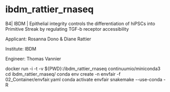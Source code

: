 # ibdm_rattier_rnaseq
B4| IBDM | Epithelial integrity controls the differentiation of hiPSCs into Primitive Streak by regulating TGF-b receptor accessibility

Applicant: Rosanna Dono & Diane Rattier

Institute: IBDM

Engineer: Thomas Vannier

docker run -i -t -v ${PWD}:/ibdm_rattier_rnaseq continuumio/miniconda3
cd ibdm_rattier_rnaseq/
conda env create -n envfair -f 02_Container/envfair.yaml
conda activate envfair
snakemake --use-conda -R